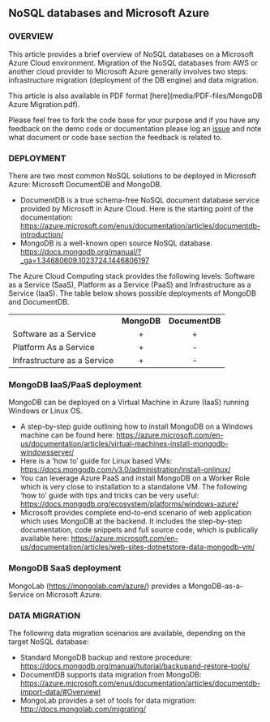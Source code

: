 ## NoSQL databases and Microsoft Azure

### OVERVIEW
This article provides a brief overview of NoSQL databases on a Microsoft Azure Cloud environment. Migration of the NoSQL databases from AWS or another cloud provider to Microsoft Azure generally involves two steps: infrastructure migration (deployment of the DB engine) and data migration. 

This article is also available in PDF format [here](media/PDF-files/MongoDB Azure Migration.pdf).

Please feel free to fork the code base for your purpose and if you have any feedback on the demo code or documentation please log an [issue](https://github.com/Azure-for-Startups/Azure-IoT-demo/issues) and note what document or code base section the feedback is related to.

### DEPLOYMENT
There are two most common NoSQL solutions to be deployed in Microsoft Azure: Microsoft DocumentDB and MongoDB. 

- DocumentDB is a true schema-free NoSQL document database service provided by Microsoft in Azure Cloud. Here is the starting point of the documentation: https://azure.microsoft.com/enus/documentation/articles/documentdb-introduction/ 
- MongoDB 	is a well-known open source NoSQL database. https://docs.mongodb.org/manual/?_ga=1.34680609.1023724.1446806197 

The Azure Cloud Computing stack provides the following levels: Software as a Service (SaaS), Platform as a Service (PaaS) and Infrastructure as a Service (IaaS).  The table below shows possible deployments of MongoDB and DocumentDB. 

   <table class="table table-bordered table-striped table-hover">
	<tr>
	  <td valign="top"><b></b></td>
	  <td valign="top"><b>MongoDB</b></td>
    <td valign="top"><b>DocumentDB</b></td>
 	</tr>
	<tr>
	  <td valign="top">Software as a Service</td>
	  <td valign="top" align="center">+</td>
    <td valign="top" align="center">+</td>
 	</tr>
	<tr>
	  <td valign="top">Platform As a Service</td>
	  <td valign="top" align="center">+</td>
    <td valign="top" align="center">-</td>
 	</tr>
	<tr>
	  <td valign="top">Infrastructure as a Service</td>
	  <td valign="top" align="center">+</td>
    <td valign="top" align="center">-</td>
 	</tr>
  </table>

### MongoDB IaaS/PaaS deployment
MongoDB can be deployed on a Virtual Machine in Azure (IaaS) running Windows or Linux OS. 

- A step-by-step guide outlining how to install MongoDB on a Windows machine can be found here: https://azure.microsoft.com/en-us/documentation/articles/virtual-machines-install-mongodb-windowsserver/ 
- Here is a ‘how to’ guide for Linux based VMs: https://docs.mongodb.com/v3.0/administration/install-onlinux/ 
- You can leverage Azure PaaS and install MongoDB on a Worker Role which is very close to installation to a standalone VM. The following ‘how to’ guide with tips and tricks can be very useful: https://docs.mongodb.org/ecosystem/platforms/windows-azure/ 
- Microsoft provides complete end-to-end scenario of web application which uses MongoDB at the backend. It includes the step-by-step documentation, code snippets and full source code, which is publically available here: https://azure.microsoft.com/en-us/documentation/articles/web-sites-dotnetstore-data-mongodb-vm/ 


### MongoDB SaaS deployment
MongoLab (https://mongolab.com/azure/) provides a MongoDB-as-a-Service on Microsoft Azure. 

### DATA MIGRATION
The following data migration scenarios are available, depending on the target NoSQL database: 

- Standard MongoDB backup and restore procedure:  https://docs.mongodb.org/manual/tutorial/backupand-restore-tools/ 
- DocumentDB supports data migration from MongoDB:  https://azure.microsoft.com/enus/documentation/articles/documentdb-import-data/#Overviewl 
- MongoLab provides a set of tools for data migration: http://docs.mongolab.com/migrating/ 
